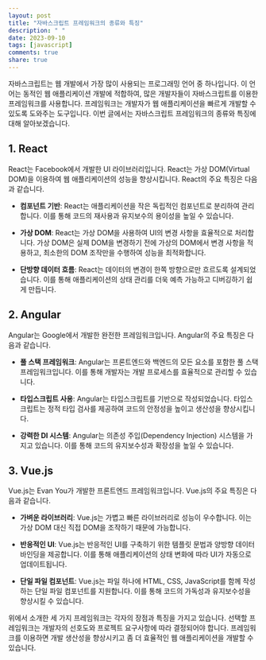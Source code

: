 ```yaml
---
layout: post
title: "자바스크립트 프레임워크의 종류와 특징"
description: " "
date: 2023-09-10
tags: [javascript]
comments: true
share: true
---
```


자바스크립트는 웹 개발에서 가장 많이 사용되는 프로그래밍 언어 중 하나입니다. 이 언어는 동적인 웹 애플리케이션 개발에 적합하여, 많은 개발자들이 자바스크립트를 이용한 프레임워크를 사용합니다. 프레임워크는 개발자가 웹 애플리케이션을 빠르게 개발할 수 있도록 도와주는 도구입니다. 이번 글에서는 자바스크립트 프레임워크의 종류와 특징에 대해 알아보겠습니다.

## 1. React

React는 Facebook에서 개발한 UI 라이브러리입니다. React는 가상 DOM(Virtual DOM)을 이용하여 웹 애플리케이션의 성능을 향상시킵니다. React의 주요 특징은 다음과 같습니다.

- **컴포넌트 기반**: React는 애플리케이션을 작은 독립적인 컴포넌트로 분리하여 관리합니다. 이를 통해 코드의 재사용과 유지보수의 용이성을 높일 수 있습니다.

- **가상 DOM**: React는 가상 DOM을 사용하여 UI의 변경 사항을 효율적으로 처리합니다. 가상 DOM은 실제 DOM을 변경하기 전에 가상의 DOM에서 변경 사항을 적용하고, 최소한의 DOM 조작만을 수행하여 성능을 최적화합니다.

- **단방향 데이터 흐름**: React는 데이터의 변경이 한쪽 방향으로만 흐르도록 설계되었습니다. 이를 통해 애플리케이션의 상태 관리를 더욱 예측 가능하고 디버깅하기 쉽게 만듭니다.

## 2. Angular

Angular는 Google에서 개발한 완전한 프레임워크입니다. Angular의 주요 특징은 다음과 같습니다.

- **풀 스택 프레임워크**: Angular는 프론트엔드와 백엔드의 모든 요소를 포함한 풀 스택 프레임워크입니다. 이를 통해 개발자는 개발 프로세스를 효율적으로 관리할 수 있습니다.

- **타입스크립트 사용**: Angular는 타입스크립트를 기반으로 작성되었습니다. 타입스크립트는 정적 타입 검사를 제공하여 코드의 안정성을 높이고 생산성을 향상시킵니다.

- **강력한 DI 시스템**: Angular는 의존성 주입(Dependency Injection) 시스템을 가지고 있습니다. 이를 통해 코드의 유지보수성과 확장성을 높일 수 있습니다.

## 3. Vue.js

Vue.js는 Evan You가 개발한 프론트엔드 프레임워크입니다. Vue.js의 주요 특징은 다음과 같습니다.

- **가벼운 라이브러리**: Vue.js는 가볍고 빠른 라이브러리로 성능이 우수합니다. 이는 가상 DOM 대신 직접 DOM을 조작하기 때문에 가능합니다.

- **반응적인 UI**: Vue.js는 반응적인 UI를 구축하기 위한 템플릿 문법과 양방향 데이터 바인딩을 제공합니다. 이를 통해 애플리케이션의 상태 변화에 따라 UI가 자동으로 업데이트됩니다.

- **단일 파일 컴포넌트**: Vue.js는 파일 하나에 HTML, CSS, JavaScript를 함께 작성하는 단일 파일 컴포넌트를 지원합니다. 이를 통해 코드의 가독성과 유지보수성을 향상시킬 수 있습니다.

위에서 소개한 세 가지 프레임워크는 각자의 장점과 특징을 가지고 있습니다. 선택할 프레임워크는 개발자의 선호도와 프로젝트 요구사항에 따라 결정되어야 합니다. 프레임워크를 이용하면 개발 생산성을 향상시키고 좀 더 효율적인 웹 애플리케이션을 개발할 수 있습니다.